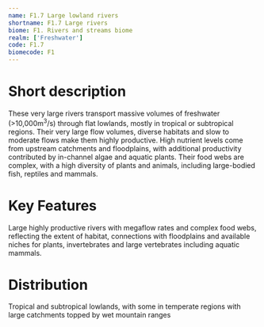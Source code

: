 ```yaml
---
name: F1.7 Large lowland rivers
shortname: F1.7 Large rivers
biome: F1. Rivers and streams biome
realm: ['Freshwater']
code: F1.7
biomecode: F1
---
```

# Short description

These very large rivers transport massive volumes of freshwater (>10,000m<sup>3</sup>/s) through flat lowlands, mostly in tropical or subtropical regions. Their very large flow volumes, diverse habitats and slow to moderate flows make them highly productive. High nutrient levels come from upstream catchments and floodplains, with additional productivity contributed by in-channel algae and aquatic plants. Their food webs are complex, with a high diversity of plants and animals, including large-bodied fish, reptiles and mammals.

# Key Features

Large highly productive rivers with megaflow rates and complex food webs, reflecting the extent of habitat, connections with floodplains and available niches for plants, invertebrates and large vertebrates including aquatic mammals.

# Distribution

Tropical and subtropical lowlands, with some in temperate regions with large catchments topped by wet mountain ranges
